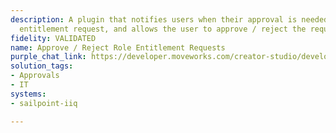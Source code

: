 ```yaml
---
description: A plugin that notifies users when their approval is needed on a role
  entitlement request, and allows the user to approve / reject the request.
fidelity: VALIDATED
name: Approve / Reject Role Entitlement Requests
purple_chat_link: https://developer.moveworks.com/creator-studio/developer-tools/purple-chat-builder/?workspace=%7B%22title%22%3A%22My%2BWorkspace%22%2C%22botSettings%22%3A%7B%7D%2C%22mocks%22%3A%5B%7B%22id%22%3A7443%2C%22title%22%3A%22Mock%2B1%22%2C%22transcript%22%3A%7B%22settings%22%3A%7B%22colorStyle%22%3A%22LIGHT%22%2C%22startTime%22%3A%2211%3A43+AM%22%2C%22defaultPerson%22%3A%22GWEN%22%2C%22editable%22%3Atrue%7D%2C%22messages%22%3A%5B%7B%22from%22%3A%22ANNOTATION%22%2C%22text%22%3A%22%3Cp%3E%3Cb%3ETriggers%3C%2Fb%3E%3Cbr%3E1.+New+approval+queue+detected+while+polling+SailPoint+IIQ%27s+MW+Plugin+API%3Cbr%3E2.+Middleware+initiated+trigger+%28polling+every+60+seconds%29%3Cbr%3E%3Cbr%3E%3Cb%3ESlots%3C%2Fb%3E%3Cbr%3E1.+%3Ci%3EApproval+ID%3C%2Fi%3E%3A+required+for+API+actions+to+work%3Cbr%3E%3Cb%3EActions%3C%2Fb%3E%3Cbr%3E1.+%3Ci%3EApprove+report%3C%2Fi%3E%3A+Approve+the+access+request%3Cbr%3E2.+%3Ci%3EReject+report%3C%2Fi%3E%3A+Reject+the+access+request%3C%2Fp%3E%22%7D%2C%7B%22from%22%3A%22Bot%22%2C%22text%22%3A%22%3Cp%3EHi+Jamie%2C%3Cbr%3E%3Cbr%3E%3Cb%3E%F0%9F%93%8B+New+Sailpoint+Approval+Request%3A%3C%2Fb%3E%3Cbr%3E-%3Ci%3EWork+Item+ID%3C%2Fi%3E+%3A+0a0000fa91f016378192095%3Cbr%3E-+%3Ci%3ERequested+By%3C%2Fi%3E+%3A+Allen+Burton%3Cbr%3E-+%3Ci%3ERequested+For%3C%2Fi%3E+%3A+Amy+Cox%3Cbr%3E-+%3Ci%3ERequested+On%3C%2Fi%3E+%3A+19+Sep%2C+2024+08%3A11%3A44%3Cbr%3E-+%3Ci%3EPriority%3C%2Fi%3E+%3A+Normal%3Cbr%3E+Request+Item+-+1%2F1%3A%3Cbr%3E++++Operation+%3A+Add%3Cbr%3E++++Role+Type%3A+assignedRoles%3Cbr%3E++++Role+Name%3A+IT+Database+Manager%3Cbr%3E++++Application%3A+IIQ%3C%2Fp%3E%22%2C%22cards%22%3A%5B%7B%22text%22%3A%22Choose+to+approve+or+reject+the+request+for+%3Cb%3EAmy+Cox%3C%2Fb%3E+as+an+%3Cb%3EIT+Database+Manager%3C%2Fb%3E.%22%2C%22buttons%22%3A%5B%7B%22style%22%3A%22PRIMARY%22%2C%22text%22%3A%22Approve%22%7D%2C%7B%22text%22%3A%22Reject%22%7D%5D%7D%5D%7D%5D%7D%7D%5D%7D
solution_tags:
- Approvals
- IT
systems:
- sailpoint-iiq

---
```

